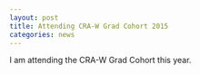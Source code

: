```yaml
---
layout: post
title: Attending CRA-W Grad Cohort 2015
categories: news
---
```

I am attending the CRA-W Grad Cohort this year.